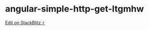 # angular-simple-http-get-ltgmhw

[Edit on StackBlitz ⚡️](https://stackblitz.com/edit/angular-simple-http-get-ltgmhw)